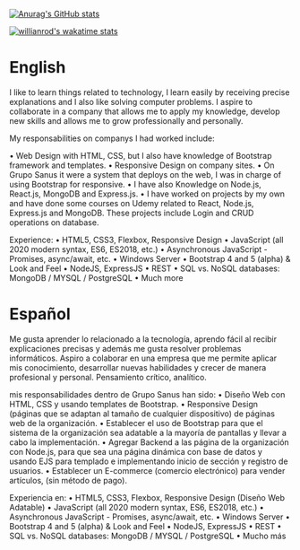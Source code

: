 [![Anurag's GitHub stats](https://github-readme-stats.vercel.app/api?username=JuanRam11)](https://github.com/anuraghazra/github-readme-stats)


[![willianrod's wakatime stats](https://github-readme-stats.vercel.app/api/wakatime?username=willianrod)](https://github.com/anuraghazra/github-readme-stats)


# English

I like to learn things related to technology, I learn easily by receiving precise
explanations and I also like solving computer problems. I aspire to collaborate in
a company that allows me to apply my knowledge, develop new skills and allows me to grow
professionally and personally.

My responsabilities on companys I had worked include:

 • Web Design with HTML, CSS, but I also have knowledge of Bootstrap framework and templates.
 • Responsive Design on company sites.
 • On Grupo Sanus it were a system that deploys on the web, I was in charge of using Bootstrap for responsive.
 • I have also Knowledge on Node.js, React.js, MongoDB and Express.js.
 • I have worked on projects by my own and have done some courses on Udemy related to React, Node.js, Express.js and MongoDB. These projects include Login and CRUD operations on database.

Experience:
 • HTML5, CSS3, Flexbox, Responsive Design 
 • JavaScript (all 2020 modern syntax, ES6, ES2018, etc.)
 • Asynchronous JavaScript - Promises, async/await, etc.
 • Windows Server
 • Bootstrap 4 and 5 (alpha) & Look and Feel
 • NodeJS, ExpressJS
 • REST
 • SQL vs. NoSQL databases: MongoDB / MYSQL / PostgreSQL
 • Much more
 
# Español

Me gusta aprender lo relacionado a la tecnología, aprendo fácil al recibir
explicaciones precisas y además me gusta resolver problemas informáticos. Aspiro
a colaborar en una empresa que me permite aplicar mis conocimiento, desarrollar
nuevas habilidades y crecer de manera profesional y personal. Pensamiento crítico, analítico.

mis responsabilidades dentro de Grupo Sanus han sido:
 • Diseño Web con HTML, CSS y usando templates de Bootstrap.
 • Responsive Design (páginas que se adaptan al tamaño de cualquier dispositivo)
de páginas web de la organización.
 • Establecer el uso de Bootstrap para que el sistema de la organización sea
adatable a la mayoría de pantallas y llevar a cabo la implementación.
 • Agregar Backend a las página de la organización con Node.js, para que
sea una página dinámica con base de datos y usando EJS para templado e
implementando inicio de sección y registro de usuarios.
 • Establecer un E-commerce (comercio electrónico) para vender artículos, (sin
método de pago).

Experiencia en:
 • HTML5, CSS3, Flexbox, Responsive Design (Diseño Web Adatable)
 • JavaScript (all 2020 modern syntax, ES6, ES2018, etc.)
 • Asynchronous JavaScript - Promises, async/await, etc.
 • Windows Server
 • Bootstrap 4 and 5 (alpha) & Look and Feel
 • NodeJS, ExpressJS
 • REST
 • SQL vs. NoSQL databases: MongoDB / MYSQL / PostgreSQL
 • Mucho más

<!--

Here are some ideas to get you started:

- 🔭 I’m currently working on ...
- 🌱 I’m currently learning ...
- 👯 I’m looking to collaborate on ...
- 🤔 I’m looking for help with ...
- 💬 Ask me about ...
- 📫 How to reach me: ...
- 😄 Pronouns: ...
- ⚡ Fun fact: ... -->

